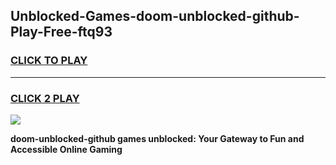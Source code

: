 
## Unblocked-Games-doom-unblocked-github-Play-Free-ftq93
<h3>
<a href="https://premium76.site?title=doom-unblocked-github&ref=21A">CLICK TO PLAY</a></h3>
<hr>

<h3>
<a href="https://premium76.site?title=doom-unblocked-github&ref=21A">CLICK 2 PLAY</a>
  
</h3>

<a href="https://premium76.site?title=doom-unblocked-github&ref=21A"><img src="https://clearcache.store/games.png"></a>


**doom-unblocked-github games unblocked: Your Gateway to Fun and Accessible Online Gaming**
